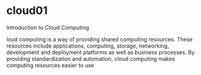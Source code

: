 # cloud01
Introduction to Cloud Computing


loud computing is a way of providing shared computing resources. These resources include applications, computing, storage, networking, development and deployment platforms as well as business processes. By providing standardization and automation, cloud computing makes computing resources easier to use
